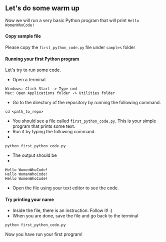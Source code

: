 ## Let's do some warm up

Now we will run a very basic Python program that will print `Hello WomenWhoCode!`

#### Copy sample file

Please copy the `first_python_code.py` file under `samples` folder


#### Running your first Python program

Let's try to run some code.
- Open a terminal

```
Windows: Click Start -> Type cmd
Mac: Open Applications folder -> Utilities folder
```
- Go to the directory of the repository by running the following command.

```
cd <path_to_repo>
```
- You should see a file called `first_python_code.py`. This is your simple program that prints some text.
- Run it by typing the following command.
- 
```
python first_python_code.py
```
- The output should be
- 
```
Hello WomenWhoCode!
Hello WomanWhoCode!
Hello WomenWhoCode!
```
- Open the file using your text editor to see the code.

#### Try printing your name
- Inside the file, there is an instruction. Follow it! :)
- When you are done, save the file and go back to the terminal
```
python first_python_code.py
```

Now you have run your first program!